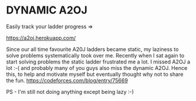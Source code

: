 # DYNAMIC A2OJ

Easily track your ladder progress => 

https://a2oj.herokuapp.com/

Since our all time favourite A20J ladders became static, my laziness to solve problems systematically took over me. Recently when I sat again to start solving problems the static ladder frustrated me a lot. I missed A2OJ a lot :-( and probably many of you guys also miss the dynamic A2OJ. Hence this, to help and motivate myself but eventually thought why not to share the fun.
https://codeforces.com/blog/entry/75669</br>


PS - I'm still not doing anything except being lazy  :-)
